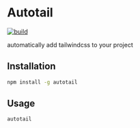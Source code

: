 # Autotail

[![build](https://github.com/attaryz/autotailwind/actions/workflows/publish.yml/badge.svg)](https://github.com/attaryz/autotailwind/actions/workflows/publish.yml)

automatically add tailwindcss to your project

## Installation

```bash
npm install -g autotail
```

## Usage

```bash
autotail
```
